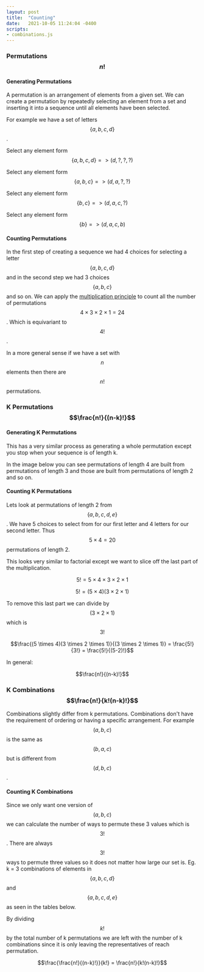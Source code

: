 ```yaml
---
layout: post
title:  "Counting"
date:   2021-10-05 11:24:04 -0400
scripts:
- combinations.js
---
```


### Permutations $$n!$$

#### Generating Permutations
A permutation is an arrangement of elements from a given set. We can create a permutation by repeatedly selecting an element from a set and inserting it into a sequence until all elements have been selected.

For example we have a set of letters $$\{a,b,c,d\}$$.

Select any element form $$\{a,b,c,d\} => (d,?, ?, ?)$$

Select any element form $$\{a,b,c\} => (d, a, ?, ?)$$

Select any element form $$\{b,c\} => (d, a, c, ?)$$

Select any element form $$\{b\} => (d, a, c, b)$$

#### Counting Permutations
In the first step of creating a sequence we had 4 choices for selecting a letter $$\{a,b,c,d\}$$ and in the second step we had 3 choices $$\{a,b,c\}$$ and so on. We can apply the [multiplication principle](https://en.wikipedia.org/wiki/Rule_of_product) to count all the number of permutations $$ 4 \times 3 \times 2 \times 1 = 24$$. Which is equivariant to $$4!$$.

In a more general sense if we have a set with $$n$$ elements then there are $$n!$$ permutations.



### K Permutations $$\frac{n!}{(n-k)!}$$
#### Generating K Permutations
This has a very similar process as generating a whole permutation except you stop when your sequence is of length k.

In the image below you can see permutations of length 4 are built from permutations of length 3 and those are built from permutations of length 2 and so on.

<div id="vis"></div>

#### Counting K Permutations 
Lets look at permutations of length 2 from $$\{a,b,c,d, e\}$$. We have 5 choices to select from for our first letter and 4 letters for our second letter. Thus $$ 5 \times 4 = 20$$ permutations of length 2. 

This looks very similar to factorial except we want to slice off the last part of the multiplication.

$$5! = 5 \times 4 \times 3 \times 2 \times 1$$

$$5! = (5 \times 4)(3 \times 2 \times 1)$$

To remove this last part we can divide by $$(3 \times 2 \times 1)$$ which is $$3!$$

$$\frac{(5 \times 4)(3 \times 2 \times 1)}{(3 \times 2 \times 1)} = \frac{5!}{3!} = \frac{5!}{(5-2)!}$$

In general:

$$\frac{n!}{(n-k)!}$$

### K Combinations $$\frac{n!}{k!(n-k)!}$$

Combinations slightly differ from k permutations. Combinations don't have the requirement of ordering or having a specific arrangement. For example $$(a,b,c)$$ is the same as $$(b,a,c)$$ but is different from $$(d,b,c)$$.

#### Counting K Combinations 
Since we only want one version of $$(a,b,c)$$ we can calculate the number of ways to permute these 3 values which is $$3!$$. There are always $$3!$$  ways to permute three values so it does not matter how large our set is. Eg. k = 3 combinations of elements in $$\{a,b,c,d\}$$ and $$\{a,b,c, d, e\}$$ as seen in the tables below.

By dividing $$k!$$ by the total number of k permutations we are left with the number of k combinations since it is only leaving the representatives of reach permutation. 

$$\frac{\frac{n!}{(n-k)!}}{k!} = \frac{n!}{k!(n-k)!}$$ 



<div id="comb4"></div>
<div id="comb5"></div>
